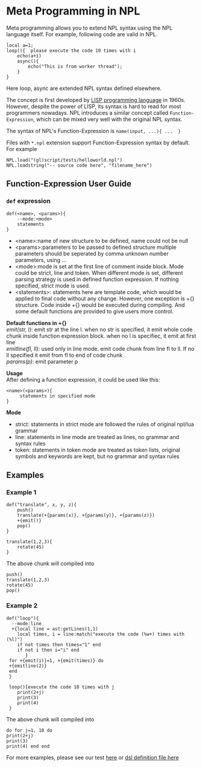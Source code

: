 # Meta Programming in NPL
Meta programming allows you to extend NPL syntax using the NPL language itself. For example, following code are valid in NPL. 
```
local a=1;
loop(){  please execute the code 10 times with i
    echo(a+i)
    async(){
        echo("This is from worker thread");
    }
}
```
Here loop, async are extended NPL syntax defined elsewhere.

The concept is first developed by [LISP programming language](http://lisp-lang.org/) in 1960s. However, despite the power of LISP, its syntax is hard to read for most programmers nowadays. NPL introduces a similar concept called `Function-Expression`, which can be mixed very well with the original NPL syntax.

The syntax of NPL's Function-Expression is `name(input, ...){ ...  }`

Files with `*.npl` extension support Function-Expression syntax by default. For example
```
NPL.load("(gl)script/tests/helloworld.npl")
NPL.loadstring("-- source code here", "filename_here")
```

## Function-Expression User Guide

### `def` expression

    def(<name>, <params>){
        --mode:<mode>
        statements
    }

+ \<name\>:name of new structure to be defined, name could not be null
+ \<params\>:parameters to be passed to defined structure
          multiple parameters should be seperated by comma
          unknown number parameters, using ...
+ \<mode\>:mode is set at the first line of comment inside block. Mode
           could be strict, line and token. When different mode is set,
           different parsing strategy is used in defined function expression.
           If nothing specified, strict mode is used.
+ \<statements\>: statements here are template code, which would be applied
                  to final code without any change. However, one exception is
                  +{} structure. Code inside +{} would be executed during compiling.
                  And some default functions are provided to give users more control.

**Default functions in +{}**     
_emit(str, l)_: emit str at the line l. when no str is specified, it emit whole code chunk
inside function expression block. when no l is specifiec, it emit at first line    
_emitline(fl, ll)_: used only in line mode. emit code chunk from line fl to ll. If no ll specified
it emit from fl to end of code chunk    
_params(p)_: emit parameter p    


**Usage**   
After defining a function expression, it could be used like this:   

    <name>(<params>){
         statements in specified mode
    }

**Mode**
* strict: statements in strict mode are followed the rules of original npl/lua grammar    
* line: statements in line mode are treated as lines, no grammar and syntax rules   
* token: statements in token mode are treated as token lists, original symbols and keywords 
are kept, but no grammar and syntax rules    

## Examples 
### Example 1

    def("translate", x, y, z){
        push()
        translate(+{params(x)}, +{params(y)}, +{params(z)})
        +{emit()}
        pop()
    }
    
    translate(1,2,3){
        rotate(45)
    }

The above chunk will compiled into

    push()
    translate(1,2,3)
    rotate(45)
    pop()

### Example 2

    def("loop"){
	  --mode:line
	  +{local line = ast:getLines(1,1)
	    local times, i = line:match("execute the code (%w+) times with (%l)")
	    if not times then times="1" end
	    if not i then i="i" end
           }
     for +{emit(i)}=1, +{emit(times)} do
     +{emitline(2)}
     end
     }

     loop(){execute the code 10 times with j
        print(2+j)
        print(3)
        print(4)
     }

The above chunk will compiled into

    do for j=1, 10 do
    print(2+j)
    print(3)
    print(4) end end

For more examples, please see our test [here](https://github.com/NPLPackages/main/tree/master/script/ide/System/Compiler/tests)
or [dsl definition file here](https://github.com/NPLPackages/main/tree/master/script/ide/System/Compiler/dsl)
